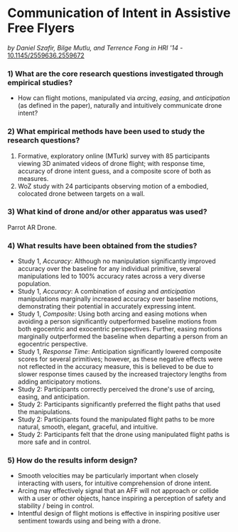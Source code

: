 # Communication of Intent in Assistive Free Flyers

*by Daniel Szafir, Bilge Mutlu, and Terrence Fong in HRI '14* - [10.1145/2559636.2559672](https://doi.org/10.1145/2559636.2559672)

### 1) What are the core research questions investigated through empirical studies?

- How can flight motions, manipulated via *arcing*, *easing*, and *anticipation* (as defined in the paper), naturally and intuitively communicate drone intent?

### 2) What empirical methods have been used to study the research questions?

1. Formative, exploratory online (MTurk) survey with 85 participants viewing 3D animated videos of drone flight; with response time, accuracy of drone intent guess, and a composite score of both as measures.
2. WoZ study with 24 participants observing motion of a embodied, colocated drone between targets on a wall.

### 3) What kind of drone and/or other apparatus was used?

Parrot AR Drone.

### 4) What results have been obtained from the studies?

- Study 1, *Accuracy*: Although no manipulation significantly improved accuracy over the baseline for any individual primitive, several manipulations led to 100% accuracy rates across a very diverse population.
- Study 1, *Accuracy*: A combination of *easing* and *anticipation* manipulations marginally increased accuracy over baseline motions, demonstrating their potential in accurately expressing intent.
- Study 1, *Composite*: Using both arcing and easing motions when avoiding a person significantly outperformed baseline motions from both egocentric and exocentric perspectives. Further, easing motions marginally outperformed the baseline when departing a person from an egocentric perspective.
- Study 1, *Response Time*: Anticipation significantly lowered composite scores for several primitives; however, as these negative effects were not reflected in the accuracy measure, this is believed to be due to slower response times caused by the increased trajectory lengths from adding anticipatory motions.
- Study 2: Participants correctly perceived the drone's use of arcing, easing, and anticipation.
- Study 2: Participants significantly preferred the flight paths that used the manipulations.
- Study 2: Participants found the manipulated flight paths to be more natural, smooth, elegant, graceful, and intuitive.
- Study 2: Participants felt that the drone using manipulated flight paths is more safe and in control.


### 5) How do the results inform design?

- Smooth velocities may be particularly important when closely interacting with users, for intuitive comprehension of drone intent.
- Arcing may effectively signal that an AFF will not approach or collide with a user or other objects, hance inspiring a perception of safety and stability / being in control.
- Intentful design of flight motions is effective in inspiring positive user sentiment towards using and being with a drone.
